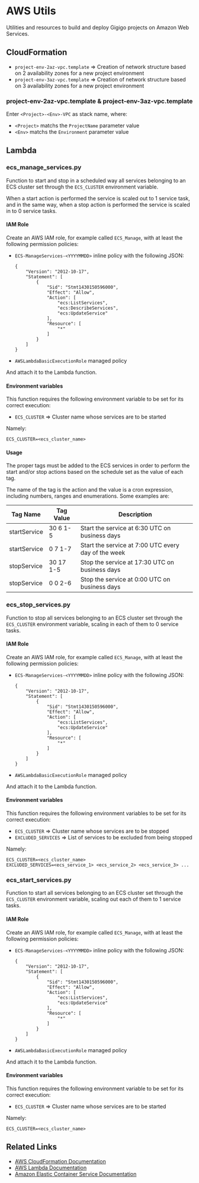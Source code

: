 # AWS Utils

Utilities and resources to build and deploy Gigigo projects on Amazon Web Services.

## CloudFormation

* `project-env-2az-vpc.template` => Creation of network structure based on 2 availability zones for a new project environment
* `project-env-3az-vpc.template` => Creation of network structure based on 3 availability zones for a new project environment

### project-env-2az-vpc.template & project-env-3az-vpc.template

Enter `<Project>-<Env>-VPC` as stack name, where:

* `<Project>` matchs the `ProjectName` parameter value
* `<Env>` matchs the `Environment` parameter value

## Lambda

### ecs_manage_services.py

Function to start and stop in a scheduled way all services belonging to an ECS cluster set through the `ECS_CLUSTER` environment variable.

When a start action is performed the service is scaled out to 1 service task, and in the same way, when a stop action is performed the service is scaled in to 0 service tasks.

#### IAM Role

Create an AWS IAM role, for example called `ECS_Manage`, with at least the following permission policies:

* `ECS-ManageServices-<YYYYMMDD>` inline policy with the following JSON:

      {
          "Version": "2012-10-17",
          "Statement": [
              {
                  "Sid": "Stmt1430150596000",
                  "Effect": "Allow",
                  "Action": [
                      "ecs:ListServices",
                      "ecs:DescribeServices",
                      "ecs:UpdateService"
                  ],
                  "Resource": [
                      "*"
                  ]
              }
          ]
      }

* `AWSLambdaBasicExecutionRole` managed policy

And attach it to the Lambda function.

#### Environment variables

This function requires the following environment variable to be set for its correct execution:

* `ECS_CLUSTER` => Cluster name whose services are to be started

Namely:

    ECS_CLUSTER=<ecs_cluster_name>

#### Usage

The proper tags must be added to the ECS services in order to perform the start and/or stop actions based on the schedule set as the value of each tag.

The name of the tag is the action and the value is a cron expression, including numbers, ranges and enumerations. Some examples are:

Tag Name | Tag Value | Description
---- | ---- | ---
startService | 30 6 1-5 | Start the service at 6:30 UTC on business days
startService | 0 7 1-7 | Start the service at 7:00 UTC every day of the week
stopService | 30 17 1-5 | Stop the service at 17:30 UTC on business days
stopService | 0 0 2-6 | Stop the service at 0:00 UTC on business days

### ecs_stop_services.py

Function to stop all services belonging to an ECS cluster set through the `ECS_CLUSTER` environment variable, scaling in each of them to 0 service tasks.

#### IAM Role

Create an AWS IAM role, for example called `ECS_Manage`, with at least the following permission policies:

* `ECS-ManageServices-<YYYYMMDD>` inline policy with the following JSON:

      {
          "Version": "2012-10-17",
          "Statement": [
              {
                  "Sid": "Stmt1430150596000",
                  "Effect": "Allow",
                  "Action": [
                      "ecs:ListServices",
                      "ecs:UpdateService"
                  ],
                  "Resource": [
                      "*"
                  ]
              }
          ]
      }

* `AWSLambdaBasicExecutionRole` managed policy

And attach it to the Lambda function.

#### Environment variables

This function requires the following environment variables to be set for its correct execution:

* `ECS_CLUSTER` => Cluster name whose services are to be stopped
* `EXCLUDED_SERVICES` => List of services to be excluded from being stopped

Namely:

    ECS_CLUSTER=<ecs_cluster_name>
    EXCLUDED_SERVICES=<ecs_service_1> <ecs_service_2> <ecs_service_3> ...

### ecs_start_services.py

Function to start all services belonging to an ECS cluster set through the `ECS_CLUSTER` environment variable, scaling out each of them to 1 service tasks.

#### IAM Role

Create an AWS IAM role, for example called `ECS_Manage`, with at least the following permission policies:

* `ECS-ManageServices-<YYYYMMDD>` inline policy with the following JSON:

      {
          "Version": "2012-10-17",
          "Statement": [
              {
                  "Sid": "Stmt1430150596000",
                  "Effect": "Allow",
                  "Action": [
                      "ecs:ListServices",
                      "ecs:UpdateService"
                  ],
                  "Resource": [
                      "*"
                  ]
              }
          ]
      }

* `AWSLambdaBasicExecutionRole` managed policy

And attach it to the Lambda function.

#### Environment variables

This function requires the following environment variable to be set for its correct execution:

* `ECS_CLUSTER` => Cluster name whose services are to be started

Namely:

    ECS_CLUSTER=<ecs_cluster_name>

## Related Links

* [AWS CloudFormation Documentation](https://docs.aws.amazon.com/cloudformation/index.html)
* [AWS Lambda Documentation](https://docs.aws.amazon.com/lambda/index.html)
* [Amazon Elastic Container Service Documentation](https://docs.aws.amazon.com/ecs/index.html)
